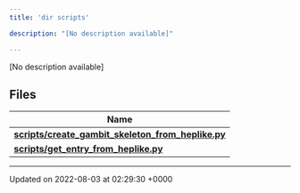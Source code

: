 ```yaml
---
title: 'dir scripts'

description: "[No description available]"

---
```







[No description available]

## Files

| Name           |
| -------------- |
| **[scripts/create_gambit_skeleton_from_heplike.py](/documentation/code/gambit_sphinx/files/create__gambit__skeleton__from__heplike_8py/#file-create-gambit-skeleton-from-heplike.py)**  |
| **[scripts/get_entry_from_heplike.py](/documentation/code/gambit_sphinx/files/get__entry__from__heplike_8py/#file-get-entry-from-heplike.py)**  |






-------------------------------

Updated on 2022-08-03 at 02:29:30 +0000
